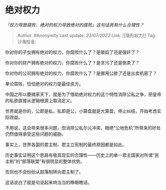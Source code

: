 # 绝对权力
*「权力导致腐败，绝对的权力导致绝对的腐败」这句话具有什么合理性？*

> Author: #Anonymity
> Last update: *23/07/2022*
> Link: [[隐形权力]]
> Tag:
> 沙海拾金:

你对你的子女拥有绝对的权力，你腐败什么了？是贩奴了还是强奸了？

你对你的财产拥有绝对的权力，你腐败什么了？是贪污了还是倒卖了？

你对你的公司拥有绝对的权力，你腐败什么了？是挪用公款了还是出卖机密了？

单论腐败，恰恰绝对的权力是最佳良方。

中国之所以要搞家天下，就是为了借助绝对权力的这个特性消除公私之争，把皇帝的私欲直接从逻辑根源上取消定义。

世界就是你的，公即是私，私即是公，小算盘就是大算盘，停止纠结，开始考虑实际效益。

不用说，这会带来很多问题，但消除公私尔元冲突、根绝“公地危机”所带来的好处仍然值得承受这些问题的威胁。

事实上，世界各国的君主制、君主立宪制的最终原因都是如此。

历史事实证明这个思路有极其现实的合理性——历史上的单一君主国家对所谓“民主制”的“部落联盟”有很明显的整体优势。

否则也不会纷纷从部落制转向君主制了。

这话说白了就是句说起来响当当的睁眼瞎话。
